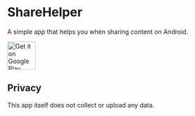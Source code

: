 # ShareHelper

A simple app that helps you when sharing content on Android.

<a href='https://play.google.com/store/apps/details?id=me.ikirby.shareagent'><img alt='Get it on Google Play' src='https://play.google.com/intl/en_us/badges/images/generic/en_badge_web_generic.png' height='64'/></a>

## Privacy

This app itself does not collect or upload any data.
